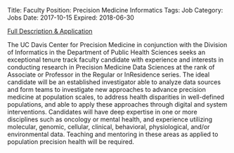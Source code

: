 Title: Faculty Position: Precision Medicine Informatics
Tags: Job
Category: Jobs
Date: 2017-10-15
Expired: 2018-06-30

[Full Description & Application](https://recruit.ucdavis.edu/apply/JPF01825)

The UC Davis Center for Precision Medicine in conjunction with the Division of Informatics in the Department of Public Health Sciences seeks an exceptional tenure track faculty candidate with experience and interests in conducting research in Precision Medicine Data Sciences at the rank of Associate or Professor in the Regular or InResidence series. The ideal candidate will be an established investigator able to analyze data sources and form teams to investigate new approaches to advance precision medicine at population scales, to address health disparities in well-defined populations, and able to apply these approaches through digital and system interventions. Candidates will have deep expertise in one or more disciplines such as oncology or mental health, and experience utilizing molecular, genomic, cellular, clinical, behavioral, physiological, and/or environmental data. Teaching and mentoring in these areas as applied to population precision health will be required.
